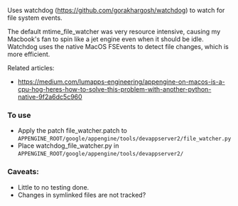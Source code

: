 Uses watchdog (https://github.com/gorakhargosh/watchdog) to watch for file system events.

The default mtime_file_watcher was very resource intensive, causing my Macbook's fan to spin like a jet engine even when it should be idle.
Watchdog uses the native MacOS FSEvents to detect file changes, which is more efficient.


Related articles:
  - https://medium.com/lumapps-engineering/appengine-on-macos-is-a-cpu-hog-heres-how-to-solve-this-problem-with-another-python-native-9f2a6dc5c960

### To use
- Apply the patch file_watcher.patch to `APPENGINE_ROOT/google/appengine/tools/devappserver2/file_watcher.py`
- Place watchdog_file_watcher.py in `APPENGINE_ROOT/google/appengine/tools/devappserver2/`

### Caveats:
  - Little to no testing done.
  - Changes in symlinked files are not tracked?

